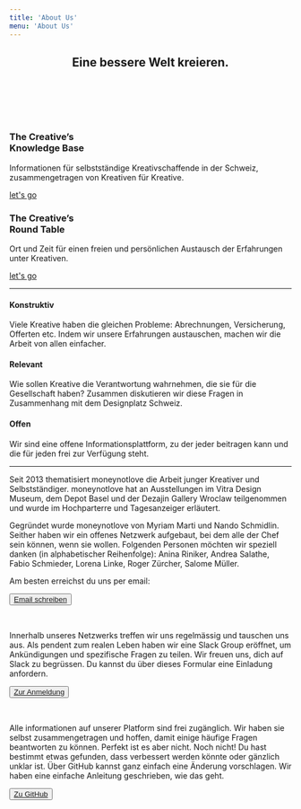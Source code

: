 ```yaml
---
title: 'About Us'
menu: 'About Us'
---
```


<header class="banner horizontal-center">
  <h2>Eine bessere Welt kreieren. </h2>
  <h2>&nbsp;</h2>
</header>

<section class="row align-center">
  <div class="col-xs-10 col-sm-6 col-md-4 block--wrapper">
    <div class="block__one-by-one"></div>
    <div class="block__content block__content--flex block--color-hard horizontal-center">
      <a class="link-box" href="knowledge-base"><span></span></a>
      <h3>The Creative’s <br />Knowledge Base</h3>
      <p>
        Informationen für selbstständige Kreativschaffende in der Schweiz, zusammengetragen von Kreativen für Kreative.
      </p>
      <p class="flex-bottom">
        <span style="text-decoration:underline;">
        let's go
        </span>
      </p>
    </div>
  </div>
  <div class="col-xs-10 col-sm-6 col-md-4 block--wrapper">
    <div class="block__one-by-one"></div>
    <div class="block__content block__content--flex block--color-soft horizontal-center">
      <a class="link-box" href="round-table"><span></span></a>
      <h3>The Creative’s <br />Round Table</h3>
      <p>
        Ort und Zeit für einen freien und persönlichen Austausch der Erfahrungen unter Kreativen.
      </p>
      <p class="flex-bottom">
        <span style="text-decoration:underline;">
        let's go
        </span>
      </p>
    </div>
  </div>
</section>

<hr>

<section class="row">
  <div class="col-xs-12 col-md-4">
    <h4>Konstruktiv</h4>
    <p>Viele Kreative haben die gleichen Probleme: Abrechnungen, Versicherung, Offerten etc. Indem wir unsere Erfahrungen austauschen, machen wir die Arbeit von allen einfacher. </p>
  </div>
  <div class="col-xs-12 col-md-4">
    <h4>Relevant</h4>
    <p>Wie sollen Kreative die Verantwortung wahrnehmen, die sie für die Gesellschaft haben? Zusammen diskutieren wir diese Fragen in Zusammenhang mit dem Designplatz Schweiz. </p>
  </div>
  <div class="col-xs-12 col-md-4">
    <h4>Offen</h4>
    <p>Wir sind eine offene Informationsplattform, zu der jeder beitragen kann und die für jeden frei zur Verfügung steht. </p>
  </div>
</section>

<hr>

<section class="row align-center">
  <div class="col-xs-12 col-md-8">
    <p>Seit 2013 thematisiert moneynotlove die Arbeit junger Kreativer und Selbstständiger. moneynotlove hat an Ausstellungen im Vitra Design Museum, dem Depot Basel und der Dezajin Gallery Wroclaw teilgenommen und wurde im Hochparterre und Tagesanzeiger erläutert. </p>
    <p>Gegründet wurde moneynotlove von Myriam Marti und Nando Schmidlin. Seither haben wir ein offenes Netzwerk aufgebaut, bei dem alle der Chef sein können, wenn sie wollen. Folgenden Personen möchten wir speziell danken (in alphabetischer Reihenfolge): Anina Riniker, Andrea Salathe, Fabio Schmieder, Lorena Linke, Roger Zürcher, Salome Müller.</p>
    <p>Am besten erreichst du uns per email:</p>
    <div class="buttons">
      <button class="button button-large block--color-hard"><a class="button--link" href="mailto:generalsekretariat@moneynotlove.ch">Email schreiben</a></button>
    </div>
    <p>&nbsp;</p>
    <p>Innerhalb unseres Netzwerks treffen wir uns regelmässig und tauschen uns aus. Als pendent zum realen Leben haben wir eine Slack Group eröffnet, um Ankündigungen und spezifische Fragen zu teilen. Wir freuen uns, dich auf Slack zu begrüssen. Du kannst du über dieses Formular eine Einladung anfordern. </p>
    <div class"buttons">
      <button class="button button-large block--color-hard"><a class="button--link" href="signup">Zur Anmeldung</a></button>
    </div>
    <p>&nbsp;</p>
    <p>Alle informationen auf unserer Platform sind frei zugänglich. Wir haben sie selbst zusammengetragen und hoffen, damit einige häufige Fragen beantworten zu können. Perfekt ist es aber nicht. Noch nicht! Du hast bestimmt etwas gefunden, dass verbessert werden könnte oder gänzlich unklar ist. Über GitHub kannst ganz einfach eine Änderung vorschlagen. Wir haben eine einfache Anleitung geschrieben, wie das geht. </p>
    <div class="buttons">
      <button class="button button-large block--color-hard"><a class="button--link" href="https://github.com/vitopepito/moneynotlove-webcontent">Zu GitHub</a></button>
    </div>
  </div>
</section>
